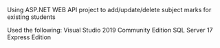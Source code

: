 Using ASP.NET WEB API project to add/update/delete subject marks for existing students

Used the following:
Visual Studio 2019 Community Edition
SQL Server 17 Express Edition